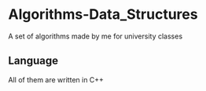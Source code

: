# Algorithms-Data_Structures
A set of algorithms made by me for university classes

## Language
All of them are written in C++
